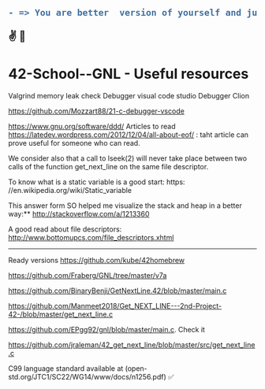 
<h2>

```diff
- => You are better  version of yourself and just do it!
```
:v: :raised_hands: 
</h2>

# 42-School--GNL - Useful resources
Valgrind memory leak check
Debugger visual code studio
Debugger Clion

https://github.com/Mozzart88/21-c-debugger-vscode

https://www.gnu.org/software/ddd/
Articles to read
https://latedev.wordpress.com/2012/12/04/all-about-eof/ : taht
article can prove useful for someone who can read.

We consider also that a call to lseek(2) will never take place between two calls of
the function get_next_line on the same file descriptor.

To know what is a static variable is a good start: https:
//en.wikipedia.org/wiki/Static_variable

This answer form SO helped me visualize the stack and heap in a better way:** http://stackoverflow.com/a/1213360

A good read about file descriptors: http://www.bottomupcs.com/file_descriptors.xhtml

****

Ready versions
https://github.com/kube/42homebrew

https://github.com/Fraberg/GNL/tree/master/v7a

https://github.com/BinaryBenji/GetNextLine.42/blob/master/main.c

https://github.com/Manmeet2018/Get_NEXT_LINE---2nd-Project-42-/blob/master/get_next_line.c

https://github.com/EPgg92/gnl/blob/master/main.c. Check it

https://github.com/jraleman/42_get_next_line/blob/master/src/get_next_line.c

C99 language standard available at (open-std.org/JTC1/SC22/WG14/www/docs/n1256.pdf) ✅
